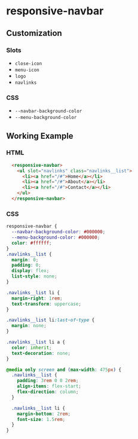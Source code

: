 # responsive-navbar

## Customization

### Slots

- `close-icon`
- `menu-icon`
- `logo`
- `navlinks`

### CSS

- `--navbar-background-color`
- `--menu-background-color`

## Working Example

### HTML

```html
  <responsive-navbar>
    <ul slot="navlinks" class="navlinks__list">
      <li><a href="/#">Home</a></li>
      <li><a href="/#">About</a></li>
      <li><a href="/#">Contact</a></li>
    </ul>
  </responsive-navbar>
```

### CSS

```css
responsive-navbar {
  --navbar-background-color: #000000;
  --menu-background-color: #000000;
  color: #ffffff;
}
.navlinks__list {
  margin: 0;
  padding: 0;
  display: flex;
  list-style: none;
}

.navlinks__list li {
  margin-right: 1rem;
  text-transform: uppercase;
}

.navlinks__list li:last-of-type {
  margin: none;
}

.navlinks__list li a {
  color: inherit;
  text-decoration: none;
}

@media only screen and (max-width: 475px) {
  .navlinks__list {
    padding: 3rem 0 0 2rem;
    align-items: flex-start;
    flex-direction: column;
  }

  .navlinks__list li {
    margin-bottom: 2rem;
    font-size: 1.5rem;
  }
}
```